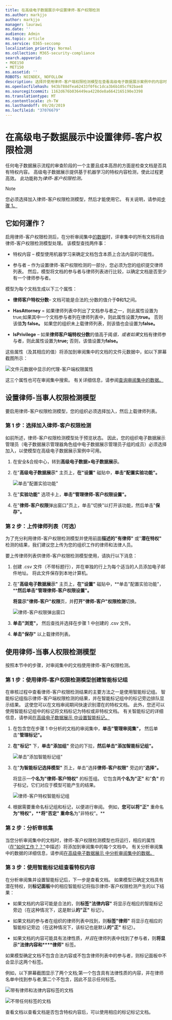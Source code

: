 ```yaml
---
title: 在高级电子数据展示中设置律师-客户权限检测
ms.author: markjjo
author: markjjo
manager: laurawi
ms.date: ''
audience: Admin
ms.topic: article
ms.service: O365-seccomp
localization_priority: Normal
ms.collection: M365-security-compliance
search.appverid:
- MOE150
- MET150
ms.assetid: ''
ROBOTS: NOINDEX, NOFOLLOW
description: 选择并使用律师-客户端权限检测模型在查看高级电子数据展示案例中的内容时，使用基于机器学习的特权内容检测。
ms.openlocfilehash: 943b788dfea62433f0f6c1dca3b6b105cf92bae8
ms.sourcegitcommit: 1162d676b036449ea4220de8a6642165190e3398
ms.translationtype: MT
ms.contentlocale: zh-TW
ms.lasthandoff: 09/20/2019
ms.locfileid: "37076679"
---
```

# <a name="set-up-attorney-client-privilege-detection-in-advanced-ediscovery"></a>在高级电子数据展示中设置律师-客户权限检测

任何电子数据展示流程的审查阶段的一个主要且成本高昂的方面是检查文档是否具有特权内容。 高级电子数据展示提供基于机器学习的特权内容检测，使此过程更高效。 此功能称为*律师-客户权限检测。*

> [!NOTE]
> 您必须选择加入律师-客户权限检测模型，然后才能使用它。 有关说明，请参阅[步骤 1。](#step-1-opt-in-to-attorney-client-privilege-detection)

## <a name="how-does-it-work"></a>它如何運作？

启用律师-客户权限检测后，在分析审阅集中[的数据](analyzing-data-in-review-set.md)时，评审集中的所有文档将由律师-客户权限检测模型处理。 该模型查找两件事：

- 特权内容 – 模型使用机器学习来确定文档包含本质上合法内容的可能性。

- 参与者 – 作为设置律师-客户权限检测的一部分，您必须为您的组织提交律师列表。 然后，模型将文档的参与者与律师列表进行比较，以确定文档是否至少有一个律师参与者。

模型为每个文档生成以下三个属性：

- **律师客户特权分数**– 文档可能是合法的;分数的值介于**0**和**1**之间。

- **HasAttorney** = 如果律师列表中列出了文档参与者之一，则此属性设置为 true;如果其中一个文档参与者列在律师列表中，则此属性设置为**true。** 否则该值**为 false。** 如果您的组织未上载律师列表，则该值也会设置为**false。**

- **IsPrivilege** – 如果**律师客户端特权分数**的值高于阈*值，或者如果*文档有律师参与者，则此属性设置为**true;** 否则，该值设置为**false。**

这些属性（及其相应的值）将添加到审阅集中的文档的文件元数据中，如以下屏幕截图所示：

![文件元数据中显示的代理-客户端权限属性](media/AeDAttorneyClientPrivilegeMetadata.png)

这三个属性也可在审阅集中搜索。 有关详细信息，请参阅[查询审阅集中的数据。](review-set-search.md)

## <a name="set-up-the-attorney-client-privilege-detection-model"></a>设置律师-当事人权限检测模型

要启用律师-客户权限检测模型，您的组织必须选择加入，然后上载律师列表。

### <a name="step-1-opt-in-to-attorney-client-privilege-detection"></a>第 1 步：选择加入律师-客户权限检测

如前所述，律师-客户权限检测模型处于预览状态。 因此，您的组织电子数据展示管理员（电子数据展示管理器角色组中电子数据展示管理员子组的成员）必须选择加入，以使模型在高级电子数据展示案例中可用。

1. 在安全&合规中心，转到**高级电子数据>电子数据展示**。

2. 在"**高级电子数据展示"** 主页上，**在"设置"** 磁贴中，**单击"配置实验功能"。**

   ![单击"配置实验功能"](media/AeDExperimentalFeatures.png)

3. 在"**实验功能"** 选项卡上，**单击"管理律师-客户权限设置"。**

4. 在"**律师-客户权限**弹出窗口"页上，单击"切换"以打开该功能，然后单击"**保存"。**

### <a name="step-2-upload-a-list-of-attorneys-optional"></a>第 2 步：上传律师列表（可选）

为了充分利用律师-客户权限检测模型并使用前面**描述的"有律师"** 或"**潜在特权"** 检测的结果，我们建议您上传为您的组织工作的律师和法律人员。 

要上传律师列表供律师-客户权限检测模型使用，请执行以下消息：

1. 创建 .csv 文件（不带标题行），并在单独的行上为每个适当的人员添加电子邮件地址。 将此文件保存到本地计算机。

2. 在"**高级电子数据展示"** 主页上，**在"设置"** 磁贴中，**单击"配置实验功能"，****然后单击"管理律师-客户权限设置"。**

   **将显示"律师-客户"权限**页，并**打开"律师-客户"权限检测**切换。

   ![律师-客户权限弹出窗口](media/AeDUploadAttorneyList.png)

3. **单击"浏览"，** 然后查找并选择在步骤 1 中创建的 .csv 文件。

4. **单击"保存"** 以上载律师列表。

## <a name="use-the-attorney-client-privilege-detection-model"></a>使用律师-当事人权限检测模型

按照本节中的步骤，对审阅集中的文档使用律师-客户权限检测。

### <a name="step-1-create-a-smart-tag-group-with-attorney-client-privilege-detection-model"></a>第 1 步：使用律师-客户权限检测模型创建智能标记组

在审核过程中查看律师-客户权限检测结果的主要方法之一是使用智能标记组。 智能标记组指示律师-客户端权限检测的结果，并在智能标记组中的标记旁边排队显示结果。 这使您可以在文档审阅期间快速识别潜在的特权文档。 此外，您还可以使用智能标记组中的标记将文档标记为特权或非特权文档。 有关智能标记的详细信息，请参阅[在高级电子数据展示 中设置智能标记。](smart-tags.md)

1. 在包含您在步骤 1 中分析的文档的审阅集中，**单击"管理审阅集"，** 然后单击"**管理标记"。**
 
2. **在"标记"** 下，**单击"添加组"** 旁边的下拉，**然后单击"添加智能标记组"。**

   ![单击"添加智能标记组"](media/AeDCreateSmartTag.png)

3. 在"**为智能标记选择模型"** 页上，单击"选择**律师-客户权限"** 旁边的"**选择"。**

   将显示一**个名为"律师-客户特权"** 的标签组。 它包含两**个名为"正"** 和"**负"** 的子标记，它们对应于模型可能产生的结果。

   ![律师-客户特权智能标记组](media/AeDAttorneyClientSmartTagGroup.png)

3. 根据需要重命名标记组和标记，以便进行审阅。 例如，**您可以将"正"** 重命名**为"特权"，****将"否定"** 重命名**为"非特权"。**

### <a name="step-2-analyze-a-review-set"></a>第 2 步：分析审核集

当您分析审阅集中的文档时，律师-客户权限检测模型也将运行，相应的属性（[在"如何工作？？"](#how-does-it-work)中描述）将添加到审阅集中的每个文档中。 有关分析审阅集中的数据的详细信息，请参阅[在高级电子数据展示 中分析审阅集中的数据。](analyzing-data-in-review-set.md)

### <a name="step-3-use-the-smart-tag-group-for-review-of-privileged-content"></a>第 3 步：使用智能标记组查看特权内容

在分析审阅集并设置智能标记后，下一步是查看文档。 如果模型已确定文档具有潜在特权，则**标记面板**中的相应智能标记将指示律师-客户权限检测产生的以下结果：

- 如果文档的内容可能是合法的，则**标签"法律内容"** 将显示在相应的智能标记旁边（在这种情况下，这是默认**的"正"** 标记）。

- 如果文档的参与者在组织的律师列表中找到，则**标签"律师"** 将显示在相应的智能标记旁边（在这种情况下，该标记也是默认**的"正"** 标记）。

- 如果文档的内容可能具有法律性质，*并且*在律师列表中找到了参与者，则**将显示"法律内容和****律师"** 标签。 

如果模型确定文档不包含合法内容或不包含律师列表中的参与者，则标记面板中不会显示这两个标签。

例如，以下屏幕截图显示了两个文档;第一个包含具有法律性质的内容，并在律师名单中找到参与者;第二个不包含，因此不显示任何标签。

![带有律师和法律内容标签的文档](media/AeDTaggingPanelLegalContentAttorney.png)

![不带任何标签的文档](media/AeDTaggingPanelNegative.png)

查看文档以查看文档是否包含特权内容后，可以使用相应的标记标记文档。